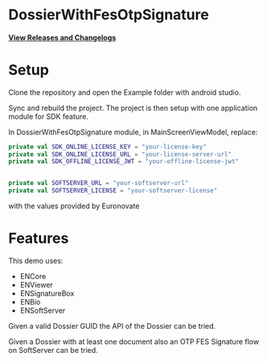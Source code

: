 # DossierWithFesOtpSignature

#### [View Releases and Changelogs](https://github.com/euronovate/ENMobileSDK-Android)

# Setup

Clone the repository and open the Example folder with android studio.

Sync and rebuild the project. The project is then setup with one application module for SDK feature.

In DossierWithFesOtpSignature module, in MainScreenViewModel, replace:

```kotlin
private val SDK_ONLINE_LICENSE_KEY = "your-license-key"
private val SDK_ONLINE_LICENSE_URL = "your-license-server-url"
private val SDK_OFFLINE_LICENSE_JWT = "your-offline-license-jwt"


private val SOFTSERVER_URL = "your-softserver-url"
private val SOFTSERVER_LICENSE = "your-softserver-license"
```

with the values provided by Euronovate

# Features

This demo uses:

- ENCore
- ENViewer
- ENSignatureBox
- ENBio
- ENSoftServer

Given a valid Dossier GUID the API of the Dossier can be tried.

Given a Dossier with at least one document also an OTP FES Signature flow on SoftServer can be tried.